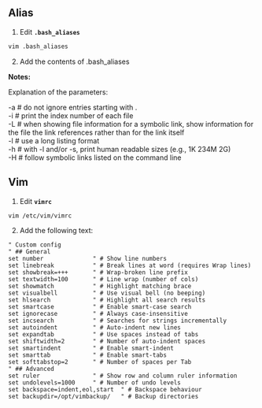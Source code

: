 ## Alias


1. Edit **`.bash_aliases`**
```bash
vim .bash_aliases
```

2. Add the contents of .bash_aliases


**Notes:**

Explanation of the parameters:

-a # do not ignore entries starting with .  
-i # print the index number of each file  
-L # when showing file information for a symbolic link, show information for the file the link references rather than for the link itself  
-l # use a long listing format  
-h # with -l and/or -s, print human readable sizes (e.g., 1K 234M 2G)  
-H # follow symbolic links listed on the command line  

## Vim

1. Edit **`vimrc`**
```bash
vim /etc/vim/vimrc
```

2. Add the following text:
```config
" Custom config
" ## General
set number              " # Show line numbers  
set linebreak           " # Break lines at word (requires Wrap lines)  
set showbreak=+++       " # Wrap-broken line prefix  
set textwidth=100       " # Line wrap (number of cols)  
set showmatch           " # Highlight matching brace
set visualbell          " # Use visual bell (no beeping)
set hlsearch            " # Highlight all search results
set smartcase           " # Enable smart-case search
set ignorecase          " # Always case-insensitive
set incsearch           " # Searches for strings incrementally
set autoindent          " # Auto-indent new lines
set expandtab           " # Use spaces instead of tabs
set shiftwidth=2        " # Number of auto-indent spaces
set smartindent         " # Enable smart-indent
set smarttab            " # Enable smart-tabs
set softtabstop=2       " # Number of spaces per Tab
" ## Advanced
set ruler               " # Show row and column ruler information
set undolevels=1000     " # Number of undo levels
set backspace=indent,eol,start  " # Backspace behaviour
set backupdir=/opt/vimbackup/	" # Backup directories
```
